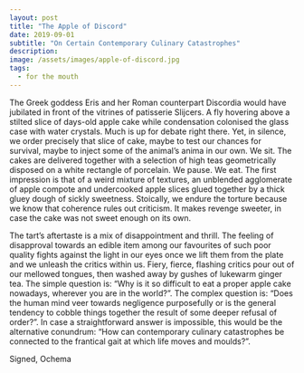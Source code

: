 ```yaml
---
layout: post
title: "The Apple of Discord"
date: 2019-09-01
subtitle: "On Certain Contemporary Culinary Catastrophes"
description:
image: /assets/images/apple-of-discord.jpg
tags:
  - for the mouth
---
```

The Greek goddess Eris and her Roman counterpart Discordia would have jubilated in front of the vitrines of patisserie Slijcers. A fly hovering above a stilted slice of days-old apple cake while condensation colonised the glass case with water crystals. Much is up for debate right there. Yet, in silence, we order precisely that slice of cake, maybe to test our chances for survival, maybe to inject some of the animal’s anima in our own. We sit. The cakes are delivered together with a selection of high teas geometrically disposed on a white rectangle of porcelain. We pause. We eat. The first impression is that of a weird mixture of textures, an unblended agglomerate of apple compote and undercooked apple slices glued together by a thick gluey dough of sickly sweetness. Stoically, we endure the torture because we know that coherence rules out criticism. It makes revenge sweeter, in case the cake was not sweet enough on its own.

The tart’s aftertaste is a mix of disappointment and thrill. The feeling of disapproval towards an edible item among our favourites of such poor quality fights against the light in our eyes once we lift them from the plate and we unleash the critics within us. Fiery, fierce, flashing critics pour out of our mellowed tongues, then washed away by gushes of lukewarm ginger tea. The simple question is: “Why is it so difficult to eat a proper apple cake nowadays, wherever you are in the world?”. The complex question is: “Does the human mind veer towards negligence purposefully or is the general tendency to cobble things together the result of some deeper refusal of order?”. In case a straightforward answer is impossible, this would be the alternative conundrum: “How can contemporary culinary catastrophes be connected to the frantical gait at which life moves and moulds?”.

Signed, Ochema
